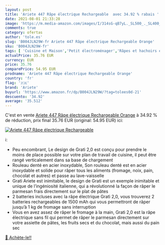 ```yaml
---
layout: post
title: 'Ariete 447 Râpe électrique Rechargeable  avec 34.92 % rabais '
date: 2021-08-01 21:33:28
image: 'https://m.media-amazon.com/images/I/314sG-qB7yL._SL500_._SL400_.jpg'
comments: true
category: ofertas
author: 'tole.es'
slug: 'B004JLN29W-fr Ariete 447 Râpe électrique Rechargeable Orange'
sku: 'B004JLN29W-fr'
tags: [ 'Cuisine et Maison','Petit électroménager','Râpes et hachoirs électriques','ariete', ]
actualPrice: 35.76 EUR
currency: EUR
price: 35.76
comparePrice: 54.95 EUR
prodname: 'Ariete 447 Râpe électrique Rechargeable Orange'
country: 'fr'
flag: '🇫🇷'
brand: 'Ariete'
buyurl: 'https://www.amazon.fr/dp/B004JLN29W/?tag=tolees0d-21'
descuento: '34.92'
average: '35.512'
---
```


C'est en vente [Ariete 447 Râpe électrique Rechargeable Orange](https://www.amazon.fr/dp/B004JLN29W/?tag=tolees0d-21)  à  34.92 % de réduction, prix final  35.76 EUR (original: 54.95 EUR) ici:

[![Ariete 447 Râpe électrique Rechargeable ](https://m.media-amazon.com/images/I/314sG-qB7yL._SL500_._SL400_.jpg)](https://www.amazon.fr/dp/B004JLN29W/?tag=tolees0d-21)

ℹ️:

- Peu encombrant, Le design de Gratì 2,0 est conçu pour prendre le moins de place possible sur votre plan de travail de cuisine, il peut être rangé verticalement dans sa base de chargement
- Rouleau denté en acier inoxydable, Son rouleau denté est en acier inoxydable et solide pour râper tous les aliments (fromage, noix, pain, chocolat et autres) et passe au lave-vaisselle
- Gratì Ariete est inimitable, le design de Gratì est un exemple inimitable et unique de l’ingéniosité italienne, qui a révolutionné la façon de râper le parmesan frais directement sur le plat de pâtes
- 2 batteries incluses avec la râpe électrique Gratì 2,0, vous trouverez 2 batteries rechargeables de 1500 mAh qui vous permettront de râper jusqu’à 1 kg de fromage sans interruption
- Vous en avez assez de râper le fromage à la main, Gratì 2,0 est la râpe électrique sans fil qui permet de râper le parmesan directement sur votre assiette de pâtes, les fruits secs et du chocolat, mais aussi du pain sec

[🛒 Achète-le!!](https://www.amazon.fr/dp/B004JLN29W/?tag=tolees0d-21)
